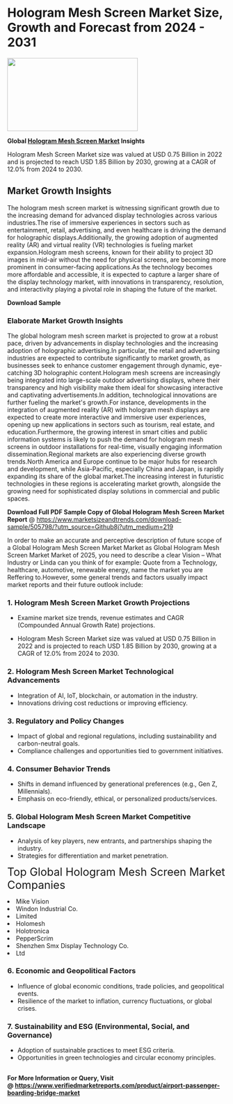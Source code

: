 <H1>Hologram Mesh Screen Market Size, Growth and Forecast from 2024 - 2031</H1><img class="aligncenter size-medium wp-image-584254" src="https://thirdeyenews.in/wp-content/uploads/2024/09/Global-Market-Research-300x168.jpeg" alt="" width="300" height="168" /><p><strong>Global&nbsp;<a href="https://www.marketsizeandtrends.com/download-sample/505798/?utm_source=Github8j?utm_medium=219">Hologram Mesh Screen Market</a> Insights</strong></p><p>Hologram Mesh Screen Market size was valued at USD 0.75 Billion in 2022 and is projected to reach USD 1.85 Billion by 2030, growing at a CAGR of 12.0% from 2024 to 2030.</p><p><h2>Market Growth Insights</h2> The hologram mesh screen market is witnessing significant growth due to the increasing demand for advanced display technologies across various industries.The rise of immersive experiences in sectors such as entertainment, retail, advertising, and even healthcare is driving the demand for holographic displays.Additionally, the growing adoption of augmented reality (AR) and virtual reality (VR) technologies is fueling market expansion.Hologram mesh screens, known for their ability to project 3D images in mid-air without the need for physical screens, are becoming more prominent in consumer-facing applications.As the technology becomes more affordable and accessible, it is expected to capture a larger share of the display technology market, with innovations in transparency, resolution, and interactivity playing a pivotal role in shaping the future of the market.<p><strong>Download Sample</strong></p> <h3>Elaborate Market Growth Insights</h3> The global hologram mesh screen market is projected to grow at a robust pace, driven by advancements in display technologies and the increasing adoption of holographic advertising.In particular, the retail and advertising industries are expected to contribute significantly to market growth, as businesses seek to enhance customer engagement through dynamic, eye-catching 3D holographic content.Hologram mesh screens are increasingly being integrated into large-scale outdoor advertising displays, where their transparency and high visibility make them ideal for showcasing interactive and captivating advertisements.In addition, technological innovations are further fueling the market's growth.For instance, developments in the integration of augmented reality (AR) with hologram mesh displays are expected to create more interactive and immersive user experiences, opening up new applications in sectors such as tourism, real estate, and education.Furthermore, the growing interest in smart cities and public information systems is likely to push the demand for hologram mesh screens in outdoor installations for real-time, visually engaging information dissemination.Regional markets are also experiencing diverse growth trends.North America and Europe continue to be major hubs for research and development, while Asia-Pacific, especially China and Japan, is rapidly expanding its share of the global market.The increasing interest in futuristic technologies in these regions is accelerating market growth, alongside the growing need for sophisticated display solutions in commercial and public spaces.<p><span class=""><strong>Download Full PDF Sample Copy of Global Hologram Mesh Screen Market Report</strong> @ <a href="https://www.marketsizeandtrends.com/download-sample/505798/?utm_source=Github8j?utm_medium=219" target="_blank">https://www.marketsizeandtrends.com/download-sample/505798/?utm_source=Github8j?utm_medium=219</a></span></p><p>In order to make an accurate and perceptive description of future scope of a Global&nbsp;Hologram Mesh Screen Market Market as Global&nbsp;Hologram Mesh Screen Market Market of 2025, you need to describe a clear Vision &ndash; What Industry or Linda can you think of for example: Quote from a Technology, healthcare, automotive, renewable energy, name the market you are Reffering to.However, some general trends and factors usually impact market reports and their future outlook include:</p><h3>1.&nbsp;<strong>Hologram Mesh Screen Market Growth Projections</strong></h3><ul><li>Examine market size trends, revenue estimates and CAGR (Compounded Annual Growth Rate) projections.</li><li><p>Hologram Mesh Screen Market size was valued at USD 0.75 Billion in 2022 and is projected to reach USD 1.85 Billion by 2030, growing at a CAGR of 12.0% from 2024 to 2030.</p></li></ul><h3>2.&nbsp;<strong>Hologram Mesh Screen Market Technological Advancements</strong></h3><ul><li>Integration of AI, IoT, blockchain, or automation in the industry.</li><li>Innovations driving cost reductions or improving efficiency.</li></ul><h3>3.&nbsp;<strong>Regulatory and Policy Changes</strong></h3><ul><li>Impact of global and regional regulations, including sustainability and carbon-neutral goals.</li><li>Compliance challenges and opportunities tied to government initiatives.</li></ul><h3>4.&nbsp;<strong>Consumer Behavior Trends</strong></h3><ul><li>Shifts in demand influenced by generational preferences (e.g., Gen Z, Millennials).</li><li>Emphasis on eco-friendly, ethical, or personalized products/services.</li></ul><h3>5.&nbsp;<strong>Global Hologram Mesh Screen Market Competitive Landscape</strong></h3><ul><li>Analysis of key players, new entrants, and partnerships shaping the industry.</li><li>Strategies for differentiation and market penetration.</li></ul><p data-pm-slice="1 1 []"><span style="color: inherit; font-family: inherit; font-size: 25px;">Top Global Hologram Mesh Screen Market Companies</span></p><div class="" data-test-id=""><p><li>Mike Vision</li><li> Windon Industrial Co.</li><li>Limited</li><li> Holomesh</li><li> Holotronica</li><li> PepperScrim</li><li> Shenzhen Smx Display Technology Co.</li><li>Ltd</li></p></div><h3>6.&nbsp;<strong>Economic and Geopolitical Factors</strong></h3><ul><li>Influence of global economic conditions, trade policies, and geopolitical events.</li><li>Resilience of the market to inflation, currency fluctuations, or global crises.</li></ul><h3>7.&nbsp;<strong>Sustainability and ESG (Environmental, Social, and Governance)</strong></h3><ul><li>Adoption of sustainable practices to meet ESG criteria.</li><li>Opportunities in green technologies and circular economy principles.</li></ul><h2><strong style="font-size: 14px;">For More Information or Query, Visit @&nbsp;</strong><a style="background-color: #ffffff; font-size: 14px;" href="https://www.marketsizeandtrends.com/report/hologram-mesh-screen-market/" target="_blank">https://www.verifiedmarketreports.com/product/airport-passenger-boarding-bridge-market</a></h2>